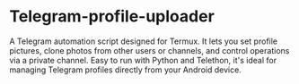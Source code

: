# Telegram-profile-uploader
A Telegram automation script designed for Termux. It lets you set profile pictures, clone photos from other users or channels, and control operations via a private channel. Easy to run with Python and Telethon, it's ideal for managing Telegram profiles directly from your Android device.
